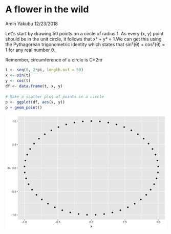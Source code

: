 A flower in the wild
================
Amin Yakubu
12/23/2018

Let's start by drawing 50 points on a circle of radius 1. As every (x, y) point should be in the unit circle, it follows that x² + y² = 1.We can get this using the Pythagorean trigonometric identity which states that sin²(θ) + cos²(θ) = 1 for any real number θ.

Remember, circumference of a circle is C=2πr

``` r
t <- seq(0, 2*pi, length.out = 50)
x <- sin(t)
y <- cos(t)
df <- data.frame(t, x, y)

# Make a scatter plot of points in a circle
p <- ggplot(df, aes(x, y))
p + geom_point()
```

![](flower_files/figure-markdown_github/unnamed-chunk-1-1.png)
